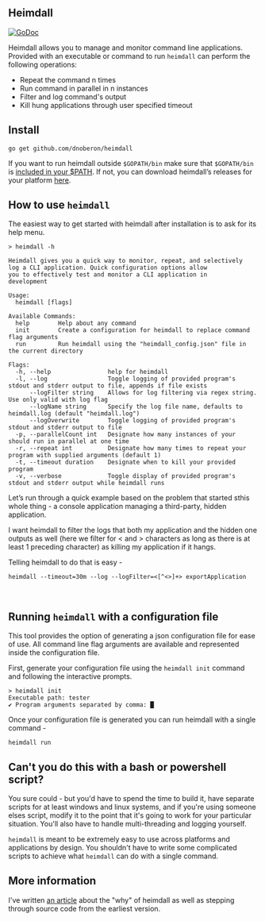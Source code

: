  Heimdall
----
[![GoDoc](https://godoc.org/github.com/DnOberon/heimdall/bifrost?status.svg)](https://godoc.org/github.com/DnOberon/heimdall/bifrost)

Heimdall allows you to manage and monitor command line applications. Provided with an executable or command to run `heimdall` can perform the following operations:

* Repeat the command n times
* Run command in parallel in n instances
* Filter and log command's output
* Kill hung applications through user specified timeout



## Install

```console
go get github.com/dnoberon/heimdall 
```

If you want to run heimdall outside `$GOPATH/bin` make sure that `$GOPATH/bin` is [included in your \$PATH](https://golang.org/doc/code.html#GOPATH).
If not, you can download  heimdall’s releases for your platform [here](https://github.com/DnOberon/heimdall/releases).

## How to use `heimdall`

The easiest way to get started with heimdall after installation is to ask for its help menu.

```console
> heimdall -h

Heimdall gives you a quick way to monitor, repeat, and selectively
log a CLI application. Quick configuration options allow
you to effectively test and monitor a CLI application in
development

Usage:
  heimdall [flags]
  
Available Commands:
  help        Help about any command
  init        Create a configuration for heimdall to replace command flag arguments
  run         Run heimdall using the "heimdall_config.json" file in the current directory 

Flags:
  -h, --help                help for heimdall
  -l, --log                 Toggle logging of provided program's stdout and stderr output to file, appends if file exists
      --logFilter string    Allows for log filtering via regex string. Use only valid with log flag
      --logName string      Specify the log file name, defaults to heimdall.log (default "heimdall.log")
      --logOverwrite        Toggle logging of provided program's stdout and stderr output to file
  -p, --parallelCount int   Designate how many instances of your should run in parallel at one time 
  -r, --repeat int          Designate how many times to repeat your program with supplied arguments (default 1)
  -t, --timeout duration    Designate when to kill your provided program
  -v, --verbose             Toggle display of provided program's stdout and stderr output while heimdall runs

```

Let’s run through a quick example based on the problem that started sthis whole thing - a console application managing a third-party, hidden application. 

I want heimdall to filter the logs that both my application and the hidden one outputs as well (here we filter for < and > characters as long as there is at least 1 preceding character) as killing my application if it hangs.

Telling heimdall to do that is easy -

`heimdall --timeout=30m --log --logFilter=<[^<>]+> exportApplication`

</br>

## Running `heimdall` with a configuration file

This tool provides the option of generating a json configuration file for ease of use. All command line flag arguments are available and represented inside the configuration file.

First, generate your configuration file using the `heimdall init` command and following the interactive prompts.

```console
> heimdall init
Executable path: tester
✔ Program arguments separated by comma: █

```

Once your configuration file is generated you can run heimdall with a single command -

`heimdall run`

## Can't you do this with a bash or powershell script?
You sure could - but you'd have to spend the time to build it, have separate scripts for at least windows and linux systems, and if you're using someone elses script, modify it to the point that it's going to work for your particular situation. You'll also have to handle multi-threading and logging yourself.

`heimdall` is meant to be extremely easy to use across platforms and applications by design. You shouldn't have to write some complicated scripts to achieve what `heimdall` can do with a single command.

## More information

I've written [an article](https://notyourlanguage.com/post/heimdall/) about the "why" of heimdall as well as stepping through source code from the earliest version.
